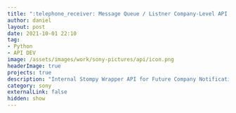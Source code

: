 ```yaml
---
title: ":telephone_receiver: Message Queue / Listner Company-Level API Development"
author: daniel
layout: post
date: 2021-10-01 22:10
tag: 
- Python
- API DEV
image: /assets/images/work/sony-pictures/api/icon.png
headerImage: true
projects: true
description: "Internal Stompy Wrapper API for Future Company Notification Development"
category: sony
externalLink: false
hidden: show
---
```


